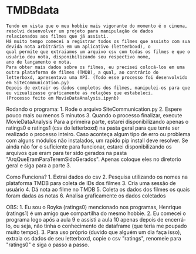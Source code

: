 # TMDBdata

    Tendo em vista que o meu hobbie mais vigorante do momento é o cinema, resolvi desenvolver um projeto para manipulação de dados
    relacionados aos filmes que já assisti.
    Há muito tempo comecei a registrar todos os filmes que assisto com sua devida nota arbitrária em um aplicativo (letterboxd), o 
    qual permite que extraiamos um arquivo csv com todas os filmes e que o usuário deu nota, disponibilizando seu respectivo nome, 
    ano de lançamento e nota.
    Para obter mais dados sobre os filmes, eu precisei colocá-los em uma outra plataforma de filmes (TMDB), a qual, ao contrário do 
    letterboxd, apresentava uma API. (Todo esse processo foi desenvolvido em SiteCommunication.py)
    Depois de extrair os dados completos dos filmes, manipulei-os para que eu vizualizasse graficamente as relações que estabeleci.
    (Processo feito em MovieDataAnalysis.ipynb)

Rodando o programa:
    1. Rode o arquivo SiteCommunication.py
    2. Espere pouco mais ou menos 5 minutos
    3. Quando o processo finalizar, execute MovieDataAnalysis
    Para a primeira parte, estarei disponibilizando apenas o ratings0 e ratings1 (csv do letterboxd) na pasta geral para que tente 
    ser realizado o processo inteiro. Caso aconteça algum tipo de erro ou problema com alguns módulos não instalados, um rapido pip 
    install deve resolver.
    Se ainda não for o suficiente para funcionar, estarei disponibilizando os arquivos que eram para ter sido gerados na pasta 
    "ArqQueEramParaTeremSidoGerados". Apenas coloque eles no diretorio geral e siga para a parte 3.

Como Funciona?
    1. Extrai dados do csv
    2. Pesquisa utilizando os nomes na plataforma TMDB para coleta de IDs dos filmes
    3. Cria uma sessão de usuário
    4. Dá nota ao filme no TMDB
    5. Coleta os dados dos filmes os quais foram dadas as notas
    6. Analisa graficamente os dados coletados

OBS: 
    1. Eu sou o Royka (ratings0) mencionado nos programas, Henrique (ratings1) é um amigo que compartilha do mesmo hobbie.
    2. Eu comecei o programa logo após a aula 9 e assisti a aula 10 apenas depois de encerrá-lo, ou seja, não tinha o conhecimento
    de dataframe (que teria me poupado muito tempo).
    3. Para uso próprio (duvido que alguém um dia faça isso), extraia os dados de seu letterboxd, copie o csv "ratings", renomeie para "ratings0" e siga o passo a passo.
